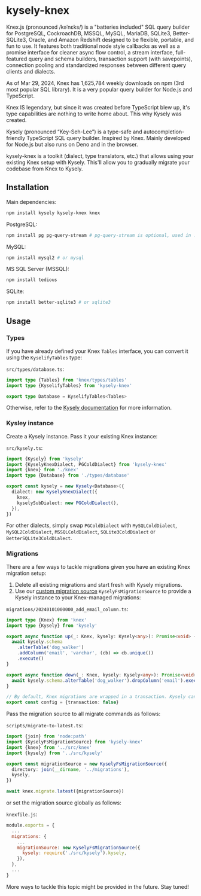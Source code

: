 # kysely-knex

Knex.js (pronounced /kəˈnɛks/) is a "batteries included" SQL query builder for PostgreSQL, CockroachDB, MSSQL, MySQL, MariaDB, SQLite3, Better-SQLite3, Oracle, and Amazon Redshift designed to be flexible, portable, and fun to use. It features both traditional node style callbacks as well as a promise interface for cleaner async flow control, a stream interface, full-featured query and schema builders, transaction support (with savepoints), connection pooling and standardized responses between different query clients and dialects.

As of Mar 29, 2024, Knex has 1,625,784 weekly downloads on npm (3rd most popular SQL library). It is a very popular query builder for Node.js and TypeScript.

Knex IS legendary, but since it was created before TypeScript blew up, it's type capabilities are nothing to write home about. This why Kysely was created.

Kysely (pronounced “Key-Seh-Lee”) is a type-safe and autocompletion-friendly TypeScript SQL query builder. Inspired by Knex. Mainly developed for Node.js but also runs on Deno and in the browser.

kysely-knex is a toolkit (dialect, type translators, etc.) that allows using your existing Knex setup with Kysely. This'll allow you to gradually migrate your codebase from Knex to Kysely.

## Installation

Main dependencies:

```sh
npm install kysely kysely-knex knex
```

PostgreSQL:

```sh
npm install pg pg-query-stream # pg-query-stream is optional, used in .stream() method
```

MySQL:

```sh
npm install mysql2 # or mysql
```

MS SQL Server (MSSQL):

```sh
npm install tedious
```

SQLite:

```sh
npm install better-sqlite3 # or sqlite3
```

## Usage

### Types

If you have already defined your Knex `Tables` interface, you can convert it using
the `KyselifyTables` type:

`src/types/database.ts`:

```ts
import type {Tables} from 'knex/types/tables'
import type {KyselifyTables} from 'kysely-knex'

export type Database = KyselifyTables<Tables>
```

Otherwise, refer to the [Kysely documentation](https://kysely.dev/docs/getting-started#types) for more information.

### Kysley instance

Create a Kysely instance. Pass it your existing Knex instance:

`src/kysely.ts`:

```ts
import {Kysely} from 'kysely'
import {KyselyKnexDialect, PGColdDialect} from 'kysely-knex'
import {knex} from './knex'
import type {Database} from './types/database'

export const kysely = new Kysely<Database>({
  dialect: new KyselyKnexDialect({
    knex,
    kyselySubDialect: new PGColdDialect(),
  }),
})
```

For other dialects, simply swap `PGColdDialect` with `MySQLColdDialect`, `MySQL2ColdDialect`, `MSSQLColdDialect`, `SQLite3ColdDialect` or `BetterSQLite3ColdDialect`.

### Migrations

There are a few ways to tackle migrations given you have an existing Knex migration setup:

1. Delete all existing migrations and start fresh with Kysely migrations.
2. Use our [custom migration source](https://knexjs.org/guide/migrations.html#custom-migration-sources) `KyselyFsMigrationSource` to provide a Kysely instance to your Knex-managed migrations:

`migrations/20240101000000_add_email_column.ts`:

```ts
import type {Knex} from 'knex'
import type {Kysely} from 'kysely'

export async function up(_: Knex, kysely: Kysely<any>): Promise<void> {
  await kysely.schema
    .alterTable('dog_walker')
    .addColumn('email', 'varchar', (cb) => cb.unique())
    .execute()
}

export async function down(_: Knex, kysely: Kysely<any>): Promise<void> {
  await kysely.schema.alterTable('dog_walker').dropColumn('email').execute()
}

// By default, Knex migrations are wrapped in a transaction. Kysely cannot re-use transactions created by Knex during migrations. To disable this behavior, add the following:
export const config = {transaction: false}
```

Pass the migration source to all migrate commands as follows:

`scripts/migrate-to-latest.ts`:

```ts
import {join} from 'node:path'
import {KyselyFsMigrationSource} from 'kysely-knex'
import {knex} from '../src/knex'
import {kysely} from '../src/kysely'

export const migrationSource = new KyselyFsMigrationSource({
  directory: join(__dirname, '../migrations'),
  kysely,
})

await knex.migrate.latest({migrationSource})
```

or set the migration source globally as follows:

`knexfile.js`:

```js
module.exports = {
  ...
  migrations: {
    ...
    migrationSource: new KyselyFsMigrationSource({
      kysely: require('./src/kysely').kysely,
    }),
  },
  ...
}
```

More ways to tackle this topic might be provided in the future. Stay tuned!
